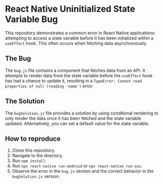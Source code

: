 # React Native Uninitialized State Variable Bug

This repository demonstrates a common error in React Native applications: attempting to access a state variable before it has been initialized within a `useEffect` hook. This often occurs when fetching data asynchronously.

## The Bug
The `bug.js` file contains a component that fetches data from an API. It attempts to render data from the state variable before the `useEffect` hook has had a chance to update it, resulting in a `TypeError: Cannot read properties of null (reading 'name')` error.

## The Solution
The `bugSolution.js` file provides a solution by using conditional rendering to only render the data once it has been fetched and the state variable updated.  Alternatively, you can set a default value for the state variable.

## How to reproduce
1. Clone this repository.
2. Navigate to the directory.
3. Run `npm install`.
4. Run `npx react-native run-android` or `npx react-native run-ios`.
5. Observe the error in the `bug.js` version and the correct behavior in the `bugSolution.js` version.
